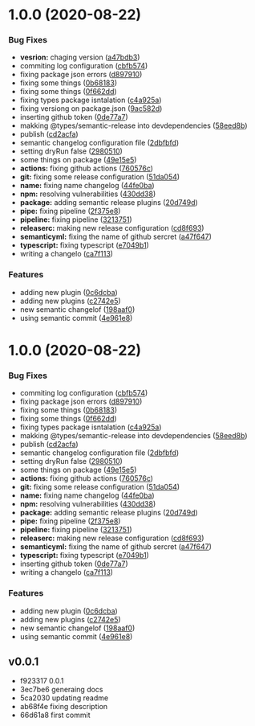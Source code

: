 # 1.0.0 (2020-08-22)


### Bug Fixes

* **vesrion:** chaging version ([a47bdb3](https://github.com/codibre/boilerplate-base/commit/a47bdb330d6effb77d876e2911d23befb4a20a4a))
* commiting log configuration ([cbfb574](https://github.com/codibre/boilerplate-base/commit/cbfb5746476101b82d80439ff488021c96a0e2b9))
* fixing package json errors ([d897910](https://github.com/codibre/boilerplate-base/commit/d8979106df34409d42d34c80cca9aab678f33bf5))
* fixing some things ([0b68183](https://github.com/codibre/boilerplate-base/commit/0b68183d729de2f7bd3ff049528f60604aa1c6e1))
* fixing some things ([0f662dd](https://github.com/codibre/boilerplate-base/commit/0f662ddde6591f5bf4bc3338e3ac7b2a643f94d5))
* fixing types package isntalation ([c4a925a](https://github.com/codibre/boilerplate-base/commit/c4a925a1ca4669187b0086db32c25a885a5c0970))
* fixing versiong on package.json ([9ac582d](https://github.com/codibre/boilerplate-base/commit/9ac582d4c76be302e33df9e17c363cb970ebf5e0))
* inserting github token ([0de77a7](https://github.com/codibre/boilerplate-base/commit/0de77a735fa7e2f89c606aab90875c78b074a575))
* makking @types/semantic-release into devdependencies ([58eed8b](https://github.com/codibre/boilerplate-base/commit/58eed8bc51d2602b1912d2d674b1d072d5a7018e))
* publish ([cd2acfa](https://github.com/codibre/boilerplate-base/commit/cd2acfaa41245c2acdd2732179f76b9d76048f91))
* semantic changelog configuration file ([2dbfbfd](https://github.com/codibre/boilerplate-base/commit/2dbfbfdb4e85c79be2013b2cfdc8901a8cb9f767))
* setting dryRun false ([2980510](https://github.com/codibre/boilerplate-base/commit/2980510f62328818c17d9238cdcdd4619edd5b29))
* some things on package ([49e15e5](https://github.com/codibre/boilerplate-base/commit/49e15e598b47105445f440ff5a4e346424102a2a))
* **actions:** fixing github actions ([760576c](https://github.com/codibre/boilerplate-base/commit/760576c9fd3957c9a16c510de0321d47398c9c74))
* **git:** fixing some release configuration ([51da054](https://github.com/codibre/boilerplate-base/commit/51da05438b112090175a3e8f2fc6dc9453929533))
* **name:** fixing name changelog ([44fe0ba](https://github.com/codibre/boilerplate-base/commit/44fe0ba092b2ad7d7635ccda8da2e94d0e6d940e))
* **npm:** resolving vulnerabilities ([430dd38](https://github.com/codibre/boilerplate-base/commit/430dd3869765a3f8ed57b602f11fda7e5f97bcd5))
* **package:** adding semantic release plugins ([20d749d](https://github.com/codibre/boilerplate-base/commit/20d749d28a18aaed70984d53913c92da08d5c99b))
* **pipe:** fixing pipeline ([2f375e8](https://github.com/codibre/boilerplate-base/commit/2f375e88e119f4dab805a45c5b4b3cffe4160be9))
* **pipeline:** fixing pipeline ([3213751](https://github.com/codibre/boilerplate-base/commit/32137514b62c080cbc7fc6113014a16292677691))
* **releaserc:** making new release configuration ([cd8f693](https://github.com/codibre/boilerplate-base/commit/cd8f693f9f4e62357bfd2e97099df8e2e3683544))
* **semanticyml:** fixing the name of github sercret ([a47f647](https://github.com/codibre/boilerplate-base/commit/a47f64716782377aae821bd328069cf378888897))
* **typescript:** fixing typescript ([e7049b1](https://github.com/codibre/boilerplate-base/commit/e7049b1b100cc0a821d488c06ddbb4e1e05d38b7))
* writing a changelo ([ca7f113](https://github.com/codibre/boilerplate-base/commit/ca7f113c71a5963120d36ba7939127eb561fe206))


### Features

* adding new plugin ([0c6dcba](https://github.com/codibre/boilerplate-base/commit/0c6dcbaa81e31df8515f94d9f4a3f78afbf5961b))
* adding new plugins ([c2742e5](https://github.com/codibre/boilerplate-base/commit/c2742e57ce358710ce1ada3c50723285f502b73a))
* new semantic changelof ([198aaf0](https://github.com/codibre/boilerplate-base/commit/198aaf08142072cd1b1d5e8cf4ef1ee4178f905c))
* using semantic commit ([4e961e8](https://github.com/codibre/boilerplate-base/commit/4e961e894b403b06db9ed3563cf28672f554d9a9))

# 1.0.0 (2020-08-22)


### Bug Fixes

* commiting log configuration ([cbfb574](https://github.com/codibre/boilerplate-base/commit/cbfb5746476101b82d80439ff488021c96a0e2b9))
* fixing package json errors ([d897910](https://github.com/codibre/boilerplate-base/commit/d8979106df34409d42d34c80cca9aab678f33bf5))
* fixing some things ([0b68183](https://github.com/codibre/boilerplate-base/commit/0b68183d729de2f7bd3ff049528f60604aa1c6e1))
* fixing some things ([0f662dd](https://github.com/codibre/boilerplate-base/commit/0f662ddde6591f5bf4bc3338e3ac7b2a643f94d5))
* fixing types package isntalation ([c4a925a](https://github.com/codibre/boilerplate-base/commit/c4a925a1ca4669187b0086db32c25a885a5c0970))
* makking @types/semantic-release into devdependencies ([58eed8b](https://github.com/codibre/boilerplate-base/commit/58eed8bc51d2602b1912d2d674b1d072d5a7018e))
* publish ([cd2acfa](https://github.com/codibre/boilerplate-base/commit/cd2acfaa41245c2acdd2732179f76b9d76048f91))
* semantic changelog configuration file ([2dbfbfd](https://github.com/codibre/boilerplate-base/commit/2dbfbfdb4e85c79be2013b2cfdc8901a8cb9f767))
* setting dryRun false ([2980510](https://github.com/codibre/boilerplate-base/commit/2980510f62328818c17d9238cdcdd4619edd5b29))
* some things on package ([49e15e5](https://github.com/codibre/boilerplate-base/commit/49e15e598b47105445f440ff5a4e346424102a2a))
* **actions:** fixing github actions ([760576c](https://github.com/codibre/boilerplate-base/commit/760576c9fd3957c9a16c510de0321d47398c9c74))
* **git:** fixing some release configuration ([51da054](https://github.com/codibre/boilerplate-base/commit/51da05438b112090175a3e8f2fc6dc9453929533))
* **name:** fixing name changelog ([44fe0ba](https://github.com/codibre/boilerplate-base/commit/44fe0ba092b2ad7d7635ccda8da2e94d0e6d940e))
* **npm:** resolving vulnerabilities ([430dd38](https://github.com/codibre/boilerplate-base/commit/430dd3869765a3f8ed57b602f11fda7e5f97bcd5))
* **package:** adding semantic release plugins ([20d749d](https://github.com/codibre/boilerplate-base/commit/20d749d28a18aaed70984d53913c92da08d5c99b))
* **pipe:** fixing pipeline ([2f375e8](https://github.com/codibre/boilerplate-base/commit/2f375e88e119f4dab805a45c5b4b3cffe4160be9))
* **pipeline:** fixing pipeline ([3213751](https://github.com/codibre/boilerplate-base/commit/32137514b62c080cbc7fc6113014a16292677691))
* **releaserc:** making new release configuration ([cd8f693](https://github.com/codibre/boilerplate-base/commit/cd8f693f9f4e62357bfd2e97099df8e2e3683544))
* **semanticyml:** fixing the name of github sercret ([a47f647](https://github.com/codibre/boilerplate-base/commit/a47f64716782377aae821bd328069cf378888897))
* **typescript:** fixing typescript ([e7049b1](https://github.com/codibre/boilerplate-base/commit/e7049b1b100cc0a821d488c06ddbb4e1e05d38b7))
* inserting github token ([0de77a7](https://github.com/codibre/boilerplate-base/commit/0de77a735fa7e2f89c606aab90875c78b074a575))
* writing a changelo ([ca7f113](https://github.com/codibre/boilerplate-base/commit/ca7f113c71a5963120d36ba7939127eb561fe206))


### Features

* adding new plugin ([0c6dcba](https://github.com/codibre/boilerplate-base/commit/0c6dcbaa81e31df8515f94d9f4a3f78afbf5961b))
* adding new plugins ([c2742e5](https://github.com/codibre/boilerplate-base/commit/c2742e57ce358710ce1ada3c50723285f502b73a))
* new semantic changelof ([198aaf0](https://github.com/codibre/boilerplate-base/commit/198aaf08142072cd1b1d5e8cf4ef1ee4178f905c))
* using semantic commit ([4e961e8](https://github.com/codibre/boilerplate-base/commit/4e961e894b403b06db9ed3563cf28672f554d9a9))

## v0.0.1

* f923317 0.0.1
* 3ec7be6 generaing docs
* 5ca2030 updating readme
* ab68f4e fixing description
* 66d61a8 first commit
